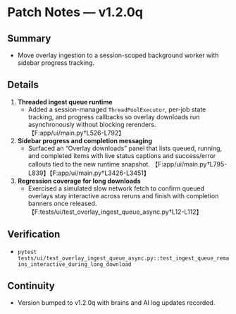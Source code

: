 # Patch Notes — v1.2.0q

## Summary
- Move overlay ingestion to a session-scoped background worker with sidebar progress tracking.

## Details
1. **Threaded ingest queue runtime**
   - Added a session-managed `ThreadPoolExecutor`, per-job state tracking, and progress callbacks so overlay downloads run asynchronously without blocking rerenders. 【F:app/ui/main.py†L526-L792】
2. **Sidebar progress and completion messaging**
   - Surfaced an “Overlay downloads” panel that lists queued, running, and completed items with live status captions and success/error callouts tied to the new runtime snapshot. 【F:app/ui/main.py†L795-L839】【F:app/ui/main.py†L3426-L3451】
3. **Regression coverage for long downloads**
   - Exercised a simulated slow network fetch to confirm queued overlays stay interactive across reruns and finish with completion banners once released. 【F:tests/ui/test_overlay_ingest_queue_async.py†L12-L112】

## Verification
- `pytest tests/ui/test_overlay_ingest_queue_async.py::test_ingest_queue_remains_interactive_during_long_download`

## Continuity
- Version bumped to v1.2.0q with brains and AI log updates recorded.
